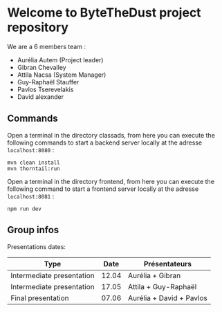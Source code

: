 # Welcome to ByteTheDust project repository

We are a 6 members team :

 - Aurélia Autem (Project leader)
 - Gibran Chevalley
 - Attila Nacsa (System Manager)
 - Guy-Raphaël Stauffer
 - Pavlos Tserevelakis
 - David alexander


## Commands

Open a terminal in the directory classads, from here you can execute the following commands to start a backend server locally at the adresse `localhost:8080` :
```
mvn clean install
mvn thorntail:run
```

Open a terminal in the directory frontend, from here you can execute the following command to start a frontend server locally at the adresse `localhost:8081` :
```
npm run dev
```

## Group infos

Presentations dates:

Type | Date | Présentateurs
------------ | ------------- | -------------
Intermediate presentation | 12.04 | Aurélia + Gibran
Intermediate presentation | 17.05 | Attila + Guy-Raphaël
Final presentation | 07.06 | Aurélia + David + Pavlos
